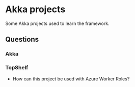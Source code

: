 # Akka projects
Some Akka projects used to learn the framework.

## Questions

### Akka

### TopShelf
* How can this project be used with Azure Worker Roles?
